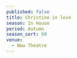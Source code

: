 ```yaml
---
published: false
title: Christine in love
season: In House
period: Autumn
season_sort: 60
venue:
  - New Theatre
---
```


